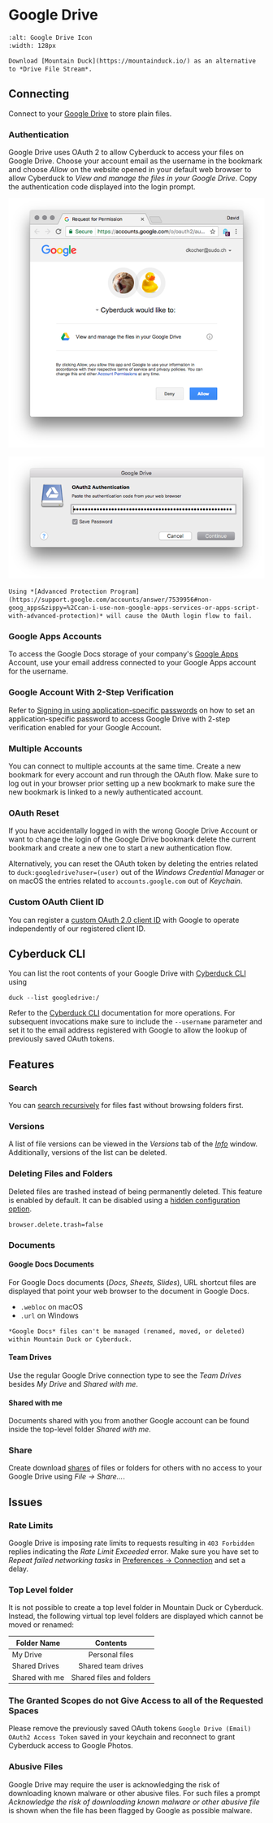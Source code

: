 Google Drive
====

```{image} _images/googledrive.png
:alt: Google Drive Icon
:width: 128px
```

```{tip}
Download [Mountain Duck](https://mountainduck.io/) as an alternative to *Drive File Stream*.
```

## Connecting

Connect to your [Google Drive](http://drive.google.com/) to store plain files.

### Authentication

Google Drive uses OAuth 2 to allow Cyberduck to access your files on Google Drive. Choose your account email as the username in the bookmark and choose *Allow* on the website opened in your default web browser to allow Cyberduck to *View and manage the files in your Google Drive*. Copy the authentication code displayed into the login prompt.

![OAuth 2 Authentication](_images/Google_Drive_OAuth_2_Authentication.png)

![OAuth 2 Prompt](_images/Google_Drive_OAuth_2_Authentication_Code_Prompt.png)

```{attention}
Using *[Advanced Protection Program](https://support.google.com/accounts/answer/7539956#non-goog_apps&zippy=%2Ccan-i-use-non-google-apps-services-or-apps-script-with-advanced-protection)* will cause the OAuth login flow to fail. 
```

### Google Apps Accounts

To access the Google Docs storage of your company's [Google Apps](https://workspace.google.com/features/) Account, use your email address connected to your Google Apps account for the username.

### Google Account With 2-Step Verification

Refer to [Signing in using application-specific passwords](http://support.google.com/accounts/bin/answer.py?answer=185833) on how to set an application-specific password to access Google Drive with 2-step verification enabled for your Google Account.

### Multiple Accounts

You can connect to multiple accounts at the same time. Create a new bookmark for every account and run through the OAuth flow. Make sure to log out in your browser prior setting up a new bookmark to make sure the new bookmark is linked to a newly authenticated account.

### OAuth Reset

If you have accidentally logged in with the wrong Google Drive Account or want to change the login of the Google Drive bookmark delete the current bookmark and create a new one to start a new authentication flow.

Alternatively, you can reset the OAuth token by deleting the entries related to `duck:googledrive?user=(user)` out of the *Windows Credential Manager* or on macOS the entries related to `accounts.google.com` out of *Keychain*.

### Custom OAuth Client ID

You can register a [custom OAuth 2.0 client ID](profiles/google_client_id.md) with Google to operate independently of our registered client ID.

## Cyberduck CLI
You can list the root contents of your Google Drive with [Cyberduck CLI](https://duck.sh/) using

	duck --list googledrive:/

Refer to the [Cyberduck CLI](../cli/index.md) documentation for more operations. For subsequent invocations make sure to include the `--username` parameter and set it to the email address registered with Google to allow the lookup of previously saved OAuth tokens.

## Features
### Search

You can [search recursively](../cyberduck/browser.md#filter-and-search) for files fast without browsing folders first.

### Versions

A list of file versions can be viewed in the *Versions* tab of the *[Info](../cyberduck/info.md#versions)* window. Additionally, versions of the list can be deleted.

### Deleting Files and Folders

Deleted files are trashed instead of being permanently deleted. This feature is enabled by default. It can be disabled using a [hidden configuration option](../cyberduck/preferences.md#hidden-configuration-options).

	browser.delete.trash=false

### Documents

#### Google Docs Documents

For Google Docs documents (*Docs, Sheets, Slides*), URL shortcut files are displayed that point your web browser to the document in Google Docs.

- `.webloc` on macOS
- `.url` on Windows

```{attention}
*Google Docs* files can't be managed (renamed, moved, or deleted) within Mountain Duck or Cyberduck. 
```

#### Team Drives

Use the regular Google Drive connection type to see the *Team Drives* besides *My Drive* and *Shared with me*.

#### Shared with me

Documents shared with you from another Google account can be found inside the top-level folder *Shared with me*.

### Share

Create download [shares](../cyberduck/share.md#google-drive) of files or folders for others with no access to your Google Drive using *File → Share...*.

## Issues

### Rate Limits

Google Drive is imposing rate limits to requests resulting in `403 Forbidden` replies indicating the *Rate Limit Exceeded* error. Make sure you have set to *Repeat failed networking tasks* in [Preferences → Connection](../cyberduck/connection.md#repeat-failed-networking-tasks) and set a delay.

### Top Level folder
It is not possible to create a top level folder in Mountain Duck or Cyberduck. Instead, the following virtual top level folders are displayed which cannot be moved or renamed:

| Folder Name    |         Contents         |
|----------------|:------------------------:|
| My Drive       |      Personal files      |
| Shared Drives  |    Shared team drives    |
| Shared with me | Shared files and folders |

### The Granted Scopes do not Give Access to all of the Requested Spaces

Please remove the previously saved OAuth tokens `Google Drive (Email) OAuth2 Access Token` saved in your keychain and reconnect to grant Cyberduck access to Google Photos.

### Abusive Files

Google Drive may require the user is acknowledging the risk of downloading known malware or other abusive files. For such files a prompt *Acknowledge the risk of downloading known malware or other abusive file* is shown when the file has been flagged by Google as possible malware.
